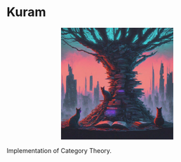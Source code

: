# Kuram

<p align="center">
    <img src="/docs/icon.jpeg" width="256" height="256" />
</p>

Implementation of Category Theory.